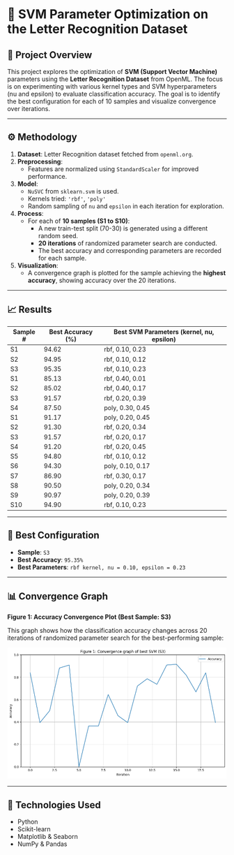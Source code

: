 
# 🧠 SVM Parameter Optimization on the Letter Recognition Dataset

## 📌 Project Overview

This project explores the optimization of **SVM (Support Vector Machine)** parameters using the **Letter Recognition Dataset** from OpenML. The focus is on experimenting with various kernel types and SVM hyperparameters (nu and epsilon) to evaluate classification accuracy. The goal is to identify the best configuration for each of 10 samples and visualize convergence over iterations.

---

## ⚙️ Methodology

1. **Dataset**: Letter Recognition dataset fetched from `openml.org`.
2. **Preprocessing**:
   - Features are normalized using `StandardScaler` for improved performance.
3. **Model**:
   - `NuSVC` from `sklearn.svm` is used.
   - Kernels tried: `'rbf'`, `'poly'`
   - Random sampling of `nu` and `epsilon` in each iteration for exploration.
4. **Process**:
   - For each of **10 samples (S1 to S10)**:
     - A new train-test split (70-30) is generated using a different random seed.
     - **20 iterations** of randomized parameter search are conducted.
     - The best accuracy and corresponding parameters are recorded for each sample.
5. **Visualization**:
   - A convergence graph is plotted for the sample achieving the **highest accuracy**, showing accuracy over the 20 iterations.

---

## 📈 Results

| Sample # | Best Accuracy (%) | Best SVM Parameters (kernel, nu, epsilon) |
|----------|-------------------|--------------------------------------------|
| S1       | 94.62             | rbf, 0.10, 0.23                            |
| S2       | 94.95             | rbf, 0.10, 0.12                            |
| S3       | 95.35             | rbf, 0.10, 0.23                            |
| S1       | 85.13             | rbf, 0.40, 0.01                            |
| S2       | 85.02             | rbf, 0.40, 0.17                            |
| S3       | 91.57             | rbf, 0.20, 0.39                            |
| S4       | 87.50             | poly, 0.30, 0.45                           |
| S1       | 91.17             | poly, 0.20, 0.45                           |
| S2       | 91.30             | rbf, 0.20, 0.34                            |
| S3       | 91.57             | rbf, 0.20, 0.17                            |
| S4       | 91.20             | rbf, 0.20, 0.45                            |
| S5       | 94.80             | rbf, 0.10, 0.12                            |
| S6       | 94.30             | poly, 0.10, 0.17                           |
| S7       | 86.90             | rbf, 0.30, 0.17                            |
| S8       | 90.50             | poly, 0.20, 0.34                           |
| S9       | 90.97             | poly, 0.20, 0.39                           |
| S10      | 94.90             | rbf, 0.10, 0.23                            |

---

## 🌟 Best Configuration

- **Sample**: `S3`
- **Best Accuracy**: `95.35%`
- **Best Parameters**: `rbf kernel, nu = 0.10, epsilon = 0.23`

---

## 📊 Convergence Graph

**Figure 1: Accuracy Convergence Plot (Best Sample: S3)**

This graph shows how the classification accuracy changes across 20 iterations of randomized parameter search for the best-performing sample:

![Convergence Plot](https://github.com/ASingh917/102213027_Parameter/blob/main/ConvergenceGraph.png?raw=true)


---

## 🧪 Technologies Used

- Python
- Scikit-learn
- Matplotlib & Seaborn
- NumPy & Pandas
